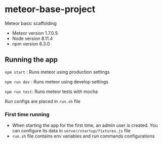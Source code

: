 # meteor-base-project

Meteor basic scaffolding

- Meteor version 1.7.0.5
- Node version 8.11.4
- npm version 6.3.0

## Running the app

`npm start` : Runs meteor using production settings

`npm run dev` : Runs meteor using develop settings

`npm run test`: Runs meteor tests with mocha

Run configs are placed in `run.sh` file

### First time running

- When starting the app for the first time, an admin user is created. You can configure its data in `server/startup/fixtures.js` file
- `run.sh` file contains env variables and run commands configurations
